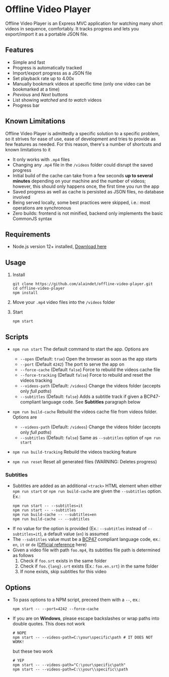 # Offline Video Player

Offline Video Player is an Express MVC application for watching many short videos in sequence, comfortably. It tracks progress and lets you export/import it as a portable JSON file.


## Features

- Simple and fast
- Progress is automatically tracked
- Import/export progress as a JSON file
- Set playback rate up to 4.00x
- Manually bookmark videos at specific time (only one video can be bookmarked at a time)
- *Previous* and *Next* buttons
- List showing *watched* and *to watch* videos
- Progress bar


## Known Limitations

Offline Video Player is admittedly a specific solution to a specific problem, so it strives for ease of use, ease of development and tries to provide as few features as needed. For this reason, there's a number of shortcuts and known limitations to it

- It only works with `.mp4` files
- Changing any `.mp4` file in the `/videos` folder could disrupt the saved progress
- Initial build of the cache can take from a few seconds **up to several minutes** depending on your machine and the number of videos; however, this should only happens once, the first time you run the app
- Saved progress as well as cache is persisted as JSON files, no database involved
- Being served locally, some best practices were skipped, i.e.: most operations are synchronous
- Zero builds: frontend is not minified, backend only implements the basic CommonJS syntax


## Requirements

- Node.js version 12+ installed, [Download here](https://nodejs.org/it/download/)


## Usage

1. Install
   ```
   git clone https://github.com/alaindet/offline-video-player.git
   cd offline-video-player
   npm install
   ```

2. Move your `.mp4` video files into the `/videos` folder

3. Start
   ```
   npm start
   ```


## Scripts

- `npm run start` The default command to start the app. Options are
  - `--open` (Default: `true`) Open the browser as soon as the app starts
  - `--port` (Default `4242`) The port to serve the app on
  - `--force-cache` (Default `false`) Force to rebuild the videos cache file
  - `--force-tracking` (Default `false`) Force to rebuild and reset the videos tracking
  - `--videos-path` (Default: `/videos`) Change the videos folder (accepts only *full paths*)
  - `--subtitles` (Default: `false`) Adds a subtitle track if given a BCP47-compliant language code. See **Subtitles** paragraph below

- `npm run build-cache` Rebuild the videos cache file from videos folder. Options are
  - `--videos-path` (Default: `/videos`) Change the videos folder (accepts only *full paths*)
  - `--subtitles` (Default: `false`) Same as `--subtitles` option of `npm run start`

- `npm run build-tracking` Rebuild the videos tracking feature

- `npm run reset` Reset all generated files (WARNING: Deletes progress)

### Subtitles
- Subtitles are added as an additional `<track>` HTML element when either `npm run start` or `npm run build-cache` are given the `--subtitles` option. Ex.:
  ```
  npm run start -- --subtitles=it
  npm run start -- --subtitles
  npm run build-cache -- --subtitles=en
  npm run build-cache -- --subtitles
  ```
- If no value for the option is provided (Ex.: `--subtitles` instead of `--subtitles=it`), a default value (`en`) is assumed
- The `--subtitles` value must be a [BCP47](https://github.com/libyal/libfwnt/wiki/Language-Code-identifiers) compliant language code, ex.: `en`, `it` or `de` ([Official reference](https://tools.ietf.org/html/bcp47) here)
- Given a video file with path `foo.mp4`, its subtitles file path is determined as follows
  1. Check if `foo.srt` exists in the same folder
  2. Check if `foo.{lang}.srt` exists (Ex.: `foo.en.srt`) in the same folder
  3. If none exists, skip subtitles for this video


## Options

- To pass options to a NPM script, preceed them with a `--`, ex.:

  ```
  npm start -- --port=4242 --force-cache
  ```

- If you are on **Windows**, please escape backslashes or wrap paths into double quotes. This does not work

  ```
  # NOPE
  npm start -- --videos-path=C:\your\specific\path # IT DOES NOT WORK!
  ```

  but these two work

  ```
  # YEP
  npm start -- --videos-path="C:\your\specific\path"
  npm start -- --videos-path=C:\\your\\specific\\path
  ```
